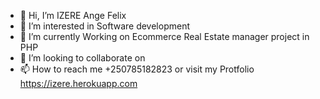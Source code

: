 - 👋 Hi, I’m IZERE Ange Felix
- 👀 I’m interested in Software development
- 🌱 I’m currently Working on Ecommerce Real Estate manager project in PHP
- 💞️ I’m looking to collaborate on 
- 📫 How to reach me +250785182823 or visit my Protfolio https://izere.herokuapp.com

<!---
Angelus-Iz/Angelus-Iz is a ✨ special ✨ repository because its `README.md` (this file) appears on your GitHub profile.
You can click the Preview link to take a look at your changes.
--->
